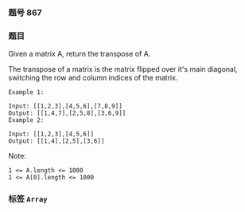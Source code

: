 ### 题号 867

### 题目

Given a matrix A, return the transpose of A.

The transpose of a matrix is the matrix flipped over it's main diagonal, switching the row and column indices of the matrix.

 

    Example 1:

    Input: [[1,2,3],[4,5,6],[7,8,9]]
    Output: [[1,4,7],[2,5,8],[3,6,9]]
    Example 2:

    Input: [[1,2,3],[4,5,6]]
    Output: [[1,4],[2,5],[3,6]]


Note:

    1 <= A.length <= 1000
    1 <= A[0].length <= 1000

### 标签 ```Array```
